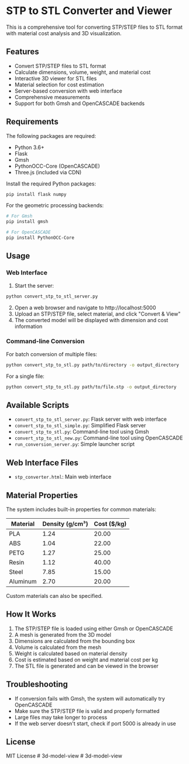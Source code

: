 # STP to STL Converter and Viewer

This is a comprehensive tool for converting STP/STEP files to STL format with material cost analysis and 3D visualization.

## Features

- Convert STP/STEP files to STL format
- Calculate dimensions, volume, weight, and material cost
- Interactive 3D viewer for STL files
- Material selection for cost estimation
- Server-based conversion with web interface
- Comprehensive measurements
- Support for both Gmsh and OpenCASCADE backends

## Requirements

The following packages are required:

- Python 3.6+
- Flask
- Gmsh
- PythonOCC-Core (OpenCASCADE)
- Three.js (included via CDN)

Install the required Python packages:

```bash
pip install flask numpy
```

For the geometric processing backends:

```bash
# For Gmsh
pip install gmsh

# For OpenCASCADE
pip install PythonOCC-Core
```

## Usage

### Web Interface

1. Start the server:

```bash
python convert_stp_to_stl_server.py
```

2. Open a web browser and navigate to http://localhost:5000
3. Upload an STP/STEP file, select material, and click "Convert & View"
4. The converted model will be displayed with dimension and cost information

### Command-line Conversion

For batch conversion of multiple files:

```bash
python convert_stp_to_stl.py path/to/directory -o output_directory
```

For a single file:

```bash
python convert_stp_to_stl.py path/to/file.stp -o output_directory
```

## Available Scripts

- `convert_stp_to_stl_server.py`: Flask server with web interface
- `convert_stp_to_stl_simple.py`: Simplified Flask server
- `convert_stp_to_stl.py`: Command-line tool using Gmsh
- `convert_stp_to_stl_new.py`: Command-line tool using OpenCASCADE
- `run_conversion_server.py`: Simple launcher script

## Web Interface Files

- `stp_converter.html`: Main web interface

## Material Properties

The system includes built-in properties for common materials:

| Material  | Density (g/cm³) | Cost ($/kg) |
|-----------|----------------|-------------|
| PLA       | 1.24           | 20.00       |
| ABS       | 1.04           | 22.00       |
| PETG      | 1.27           | 25.00       |
| Resin     | 1.12           | 40.00       |
| Steel     | 7.85           | 15.00       |
| Aluminum  | 2.70           | 20.00       |

Custom materials can also be specified.

## How It Works

1. The STP/STEP file is loaded using either Gmsh or OpenCASCADE
2. A mesh is generated from the 3D model
3. Dimensions are calculated from the bounding box
4. Volume is calculated from the mesh
5. Weight is calculated based on material density
6. Cost is estimated based on weight and material cost per kg
7. The STL file is generated and can be viewed in the browser

## Troubleshooting

- If conversion fails with Gmsh, the system will automatically try OpenCASCADE
- Make sure the STP/STEP file is valid and properly formatted
- Large files may take longer to process
- If the web server doesn't start, check if port 5000 is already in use

## License

MIT License #   3 d - m o d e l - v i e w  
 #   3 d - m o d e l - v i e w  
 